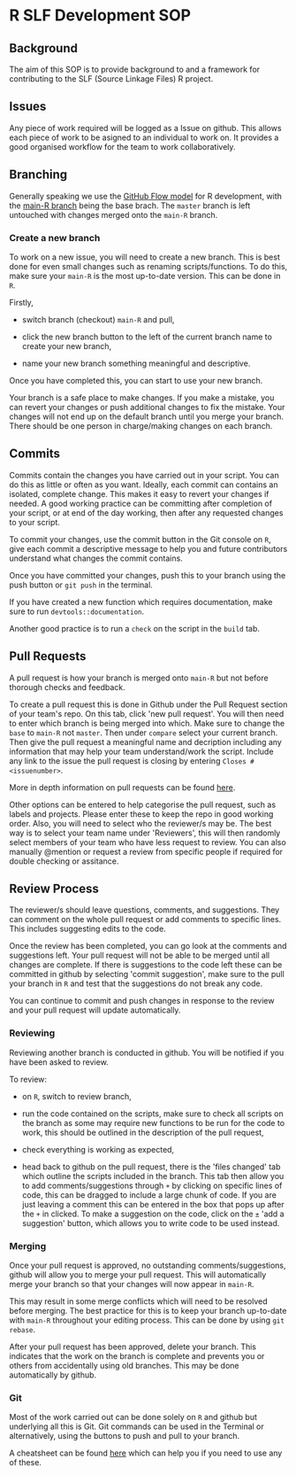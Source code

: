 # R SLF Development SOP

## Background

The aim of this SOP is to provide background to and a framework for contributing to the SLF (Source Linkage Files) R project.

## Issues

Any piece of work required will be logged as a Issue on github. This allows each piece of work to be asigned to an individual to work on. It provides a good organised workflow for the team to work collaboratively.

## Branching

Generally speaking we use the [GitHub Flow model](https://docs.github.com/en/get-started/quickstart/github-flow) for R development, with the [main-R branch](https://github.com/Public-Health-Scotland/source-linkage-files/tree/main-R) being the base brach. The `master` branch is left untouched with changes merged onto the `main-R` branch. 

### Create a new branch

To work on a new issue, you will need to create a new branch. This is best done for even small changes such as renaming scripts/functions. To do this, make sure your `main-R` is the most up-to-date version. This can be done in `R`.

Firstly, 

- switch branch (checkout) `main-R` and pull,

- click the new branch button to the left of the current branch name to create your new branch,

- name your new branch something meaningful and descriptive.

Once you have completed this, you can start to use your new branch.


Your branch is a safe place to make changes. If you make a mistake, you can revert your changes or push additional changes to fix the mistake. Your changes will not end up on the default branch until you merge your branch. There should be one person in charge/making changes on each branch.


## Commits

Commits contain the changes you have carried out in your script. You can do this as little or often as you want. Ideally, each commit can contains an isolated, complete change. This makes it easy to revert your changes if needed. A good working practice can be committing after completion of your script, or at end of the day working, then after any requested changes to your script.

To commit your changes, use the commit button in the Git console on `R`, give each commit a descriptive message to help you and future contributors understand what changes the commit contains.

Once you have committed your changes, push this to your branch using the push button or `git push` in the terminal.

If you have created a new function which requires documentation, make sure to run `devtools::documentation`.

Another good practice is to run a `check` on the script in the `build` tab. 


## Pull Requests

A pull request is how your branch is merged onto `main-R` but not before thorough checks and feedback. 

To create a pull request this is done in Github under the Pull Request section of your team's repo. On this tab, click 'new pull request'. You will then need to enter which branch is being merged into which. Make sure to change the `base` to `main-R` not `master`. Then under `compare` select your current branch. Then give the pull request a meaningful name and decription including any information that may help your team understand/work the script. Include any link to the issue the pull request is closing by entering `Closes #<issuenumber>`. 

More in depth information on pull requests can be found [here](https://docs.github.com/en/pull-requests/collaborating-with-pull-requests/proposing-changes-to-your-work-with-pull-requests/creating-a-pull-request).

Other options can be entered to help categorise the pull request, such as labels and projects. Please enter these to keep the repo in good working order. Also, you will need to select who the reviewer/s may be. The best way is to select your team name under 'Reviewers', this will then randomly select members of your team who have less request to review. You can also manually @mention or request a review from specific people if required for double checking or assitance.


## Review Process

The reviewer/s should leave questions, comments, and suggestions. They can comment on the whole pull request or add comments to specific lines. This includes suggesting edits to the code. 

Once the review has been completed, you can go look at the comments and suggestions left. Your pull request will not be able to be merged until all changes are complete. If there is suggestions to the code left these can be committed in github by selecting 'commit suggestion', make sure to the pull your branch in `R` and test that the suggestions do not break any code.

You can continue to commit and push changes in response to the review and your pull request will update automatically.


### Reviewing

Reviewing another branch is conducted in github. You will be notified if you have been asked to review. 

To review:

- on `R`, switch to review branch,

- run the code contained on the scripts, make sure to check all scripts on the branch as some may require new functions to be run for the code to work, this should be outlined in the description of the pull request,

- check everything is working as expected,

- head back to github on the pull request, there is the 'files changed' tab which outline the scripts included in the branch. This tab then allow you to add comments/suggestions through `+` by clicking on specific lines of code,  this can be dragged to include a large chunk of code. If you are just leaving a comment this can be entered in the box that pops up after the `+` in clicked. To make a suggestion on the code, click on the `±` 'add a suggestion' button, which allows you to write code to be used instead.


### Merging

Once your pull request is approved, no outstanding comments/suggestions, github will allow you to merge your pull request. This will automatically merge your branch so that your changes will now appear in `main-R`.

This may result in some merge conflicts which will need to be resolved before merging. The best practice for this is to keep your branch up-to-date with `main-R` throughout your editing process. This can be done by using `git rebase`. 


After your pull request has been approved, delete your branch. This indicates that the work on the branch is complete and prevents you or others from accidentally using old branches. This may be done automatically by github. 


### Git

Most of the work carried out can be done solely on `R` and github but underlying all this is Git. Git commands can be used in the Terminal or alternatively, using the buttons to push and pull to your branch. 

A cheatsheet can be found [here](https://training.github.com/downloads/github-git-cheat-sheet.pdf) which can help you if you need to use any of these.

